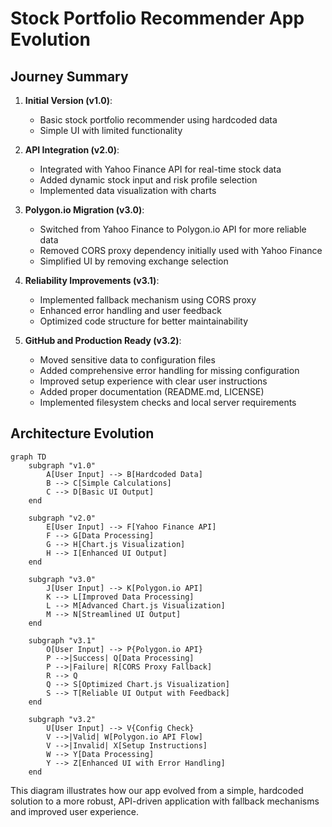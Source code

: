 # Stock Portfolio Recommender App Evolution

## Journey Summary

1. **Initial Version (v1.0)**:
   - Basic stock portfolio recommender using hardcoded data
   - Simple UI with limited functionality

2. **API Integration (v2.0)**:
   - Integrated with Yahoo Finance API for real-time stock data
   - Added dynamic stock input and risk profile selection
   - Implemented data visualization with charts

3. **Polygon.io Migration (v3.0)**:
   - Switched from Yahoo Finance to Polygon.io API for more reliable data
   - Removed CORS proxy dependency initially used with Yahoo Finance
   - Simplified UI by removing exchange selection

4. **Reliability Improvements (v3.1)**:
   - Implemented fallback mechanism using CORS proxy
   - Enhanced error handling and user feedback
   - Optimized code structure for better maintainability

5. **GitHub and Production Ready (v3.2)**:
   - Moved sensitive data to configuration files
   - Added comprehensive error handling for missing configuration
   - Improved setup experience with clear user instructions
   - Added proper documentation (README.md, LICENSE)
   - Implemented filesystem checks and local server requirements

## Architecture Evolution

```mermaid
graph TD
    subgraph "v1.0"
        A[User Input] --> B[Hardcoded Data]
        B --> C[Simple Calculations]
        C --> D[Basic UI Output]
    end

    subgraph "v2.0"
        E[User Input] --> F[Yahoo Finance API]
        F --> G[Data Processing]
        G --> H[Chart.js Visualization]
        H --> I[Enhanced UI Output]
    end

    subgraph "v3.0"
        J[User Input] --> K[Polygon.io API]
        K --> L[Improved Data Processing]
        L --> M[Advanced Chart.js Visualization]
        M --> N[Streamlined UI Output]
    end

    subgraph "v3.1"
        O[User Input] --> P{Polygon.io API}
        P -->|Success| Q[Data Processing]
        P -->|Failure| R[CORS Proxy Fallback]
        R --> Q
        Q --> S[Optimized Chart.js Visualization]
        S --> T[Reliable UI Output with Feedback]
    end

    subgraph "v3.2"
        U[User Input] --> V{Config Check}
        V -->|Valid| W[Polygon.io API Flow]
        V -->|Invalid| X[Setup Instructions]
        W --> Y[Data Processing]
        Y --> Z[Enhanced UI with Error Handling]
    end
```

This diagram illustrates how our app evolved from a simple, hardcoded solution to a more robust, API-driven application with fallback mechanisms and improved user experience.
